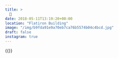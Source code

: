 ```yaml
---
title: >
  🌸
date: 2018-05-11T13:19:20+00:00
location: "Flatiron Building"
image: "/img/b9fda91e9a70eb7ca76b5574b04c4bcd.jpg"
draft: false
instagram: true
---
```


{{<photo src="/img/b9fda91e9a70eb7ca76b5574b04c4bcd.jpg">}}
